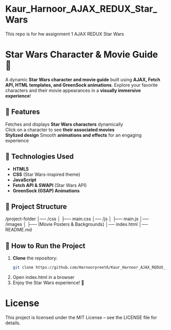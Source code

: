 # Kaur_Harnoor_AJAX_REDUX_Star_Wars
This repo is for hw assignment 1 AJAX REDUX Star Wars
# **Star Wars Character & Movie Guide** 🚀  

A dynamic **Star Wars character and movie guide** built using **AJAX, Fetch API, HTML templates, and GreenSock animations**. Explore your favorite characters and their movie appearances in a **visually immersive experience**!  

## **🔹 Features**  
Fetches and displays **Star Wars characters** dynamically  
Click on a character to see **their associated movies**  
**Stylized design** 
Smooth **animations and effects** for an engaging experience  
 

## **🔧 Technologies Used**  
- **HTML5**  
- **CSS** (Star Wars-inspired theme)  
- **JavaScript** 
- **Fetch API & SWAPI** (Star Wars API)  
- **GreenSock (GSAP) Animations**  

## **📂 Project Structure**  
/project-folder
│── /css
│ ├── main.css
│── /js
│ ├── main.js
│── /images
│ ├── (Movie Posters & Backgrounds)
│── index.html
│── README.md

## **🚀 How to Run the Project**  
1. **Clone** the repository:  
   ```bash
   git clone https://github.com/Harnoorpreet6/Kaur_Harnoor_AJAX_REDUX_Star_Wars.git
2. Open index.html in a browser
3. Enjoy the Star Wars experience! 🌌

# License
This project is licensed under the MIT License – see the LICENSE file for details.